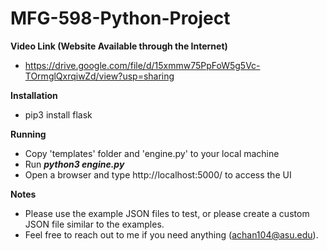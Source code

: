 # MFG-598-Python-Project

**Video Link (Website Available through the Internet)**
- https://drive.google.com/file/d/15xmmw75PpFoW5g5Vc-TOrmglQxrqiwZd/view?usp=sharing

**Installation**
- pip3 install flask

**Running**
- Copy 'templates' folder and 'engine.py' to your local machine
- Run _**python3 engine.py**_
- Open a browser and type http://localhost:5000/ to access the UI

**Notes**
- Please use the example JSON files to test, or please create a custom JSON file similar to the examples.
- Feel free to reach out to me if you need anything (achan104@asu.edu).
